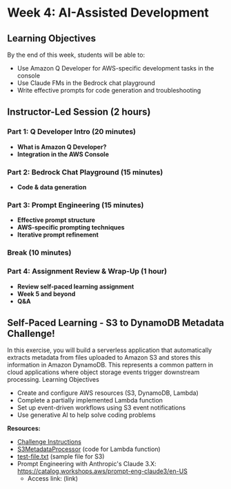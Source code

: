 # Week 4: AI-Assisted Development 

## Learning Objectives
By the end of this week, students will be able to:
- Use Amazon Q Developer for AWS-specific development tasks in the console
- Use Claude FMs in the Bedrock chat playground
- Write effective prompts for code generation and troubleshooting

## Instructor-Led Session (2 hours)

### Part 1: Q Developer Intro (20 minutes)
- **What is Amazon Q Developer?**
- **Integration in the AWS Console**

### Part 2: Bedrock Chat Playground (15 minutes)
- **Code & data generation**

### Part 3: Prompt Engineering (15 minutes)
- **Effective prompt structure**
- **AWS-specific prompting techniques**
- **Iterative prompt refinement**

### Break (10 minutes)

### Part 4: Assignment Review & Wrap-Up (1 hour)
- **Review self-paced learning assignment**
- **Week 5 and beyond**
- **Q&A**

## Self-Paced Learning - S3 to DynamoDB Metadata Challenge!
In this exercise, you will build a serverless application that automatically extracts metadata from files uploaded to Amazon S3 and stores this information in Amazon DynamoDB. This represents a common pattern in cloud applications where object storage events trigger downstream processing.
Learning Objectives
-	Create and configure AWS resources (S3, DynamoDB, Lambda)
-	Complete a partially implemented Lambda function
-	Set up event-driven workflows using S3 event notifications
-	Use generative AI to help solve coding problems

**Resources:**
-	[Challenge Instructions](https://github.com/ShantelJohnson/WSU-SIP/blob/main/onboarding-curriculum/week-4-files/challenge-instructions.md)
-	[S3MetadataProcessor](https://github.com/ShantelJohnson/WSU-SIP/blob/main/onboarding-curriculum/week-4-files/S3MetadataProcessor) (code for Lambda function)
-	[test-file.txt](https://github.com/ShantelJohnson/WSU-SIP/blob/main/onboarding-curriculum/week-4-files/test-file.txt) (sample file for S3)
-	Prompt Engineering with Anthropic's Claude 3.X: https://catalog.workshops.aws/prompt-eng-claude3/en-US
    -	Access link: (link)
